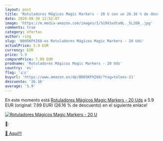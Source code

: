 ```yaml
---
layout: post
title: 'Rotuladores Mágicos Magic Markers - 20 U con un 26.16 % de descuento'
date: 2020-08-30 12:52:07
image: 'https://m.media-amazon.com/images/I/519X1edta0L._SL200_.jpg'
comments: true
category: ofertas
author: ring
slug: 'B005KPXI68-es Rotuladores Mágicos Magic Markers - 20 Uds'
actualPrice: 5.9 EUR
currency: EUR
price: 5.9
comparePrice: 7.99 EUR
prodname: 'Rotuladores Mágicos Magic Markers - 20 Uds'
country: 'es'
flag: '🇪🇸'
buyurl: 'https://www.amazon.es/dp/B005KPXI68/?tag=tolees-21'
descuento: '26.16'
average: '5.9'
---
```


En este momento está [Rotuladores Mágicos Magic Markers - 20 Uds](https://www.amazon.es/dp/B005KPXI68/?tag=tolees-21) a 5.9 EUR (original: 7.99 EUR) (26.16 %  de descuento) en el siguiente enlace!

[![Rotuladores Mágicos Magic Markers - 20 U](https://m.media-amazon.com/images/I/519X1edta0L._SL200_.jpg)](https://www.amazon.es/dp/B005KPXI68/?tag=tolees-21)

🔎:


[🛒 Aquí!!!](https://www.amazon.es/dp/B005KPXI68/?tag=tolees-21)
